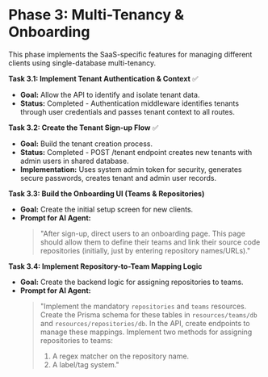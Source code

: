# Phase 3: Multi-Tenancy & Onboarding

This phase implements the SaaS-specific features for managing different clients using single-database multi-tenancy.

**Task 3.1: Implement Tenant Authentication & Context** ✅
*   **Goal:** Allow the API to identify and isolate tenant data.
*   **Status:** Completed - Authentication middleware identifies tenants through user credentials and passes tenant context to all routes.

**Task 3.2: Create the Tenant Sign-up Flow** ✅
*   **Goal:** Build the tenant creation process.
*   **Status:** Completed - POST /tenant endpoint creates new tenants with admin users in shared database.
*   **Implementation:** Uses system admin token for security, generates secure passwords, creates tenant and admin user records.

**Task 3.3: Build the Onboarding UI (Teams & Repositories)**
*   **Goal:** Create the initial setup screen for new clients.
*   **Prompt for AI Agent:**
    > "After sign-up, direct users to an onboarding page. This page should allow them to define their teams and link their source code repositories (initially, just by entering repository names/URLs)."

**Task 3.4: Implement Repository-to-Team Mapping Logic**
*   **Goal:** Create the backend logic for assigning repositories to teams.
*   **Prompt for AI Agent:**
    > "Implement the mandatory `repositories` and `teams` resources. Create the Prisma schema for these tables in `resources/teams/db` and `resources/repositories/db`. In the API, create endpoints to manage these mappings. Implement two methods for assigning repositories to teams:
    > 1.  A regex matcher on the repository name.
    > 2.  A label/tag system."
